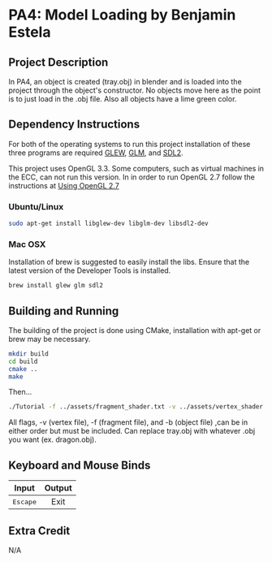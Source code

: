 # PA4: Model Loading by Benjamin Estela

## Project Description
In PA4, an object is created (tray.obj) in blender and is loaded into the project through the object's constructor. No objects move here as the point is to just load in the .obj file. Also all objects have a lime green color.

## Dependency Instructions
For both of the operating systems to run this project installation of these three programs are required [GLEW](http://glew.sourceforge.net/), [GLM](http://glm.g-truc.net/0.9.7/index.html), and [SDL2](https://wiki.libsdl.org/Tutorials).

This project uses OpenGL 3.3. Some computers, such as virtual machines in the ECC, can not run this version. In in order to run OpenGL 2.7 follow the instructions at [Using OpenGL 2.7](https://github.com/HPC-Vis/computer-graphics/wiki/Using-OpenGL-2.7)

### Ubuntu/Linux
```bash
sudo apt-get install libglew-dev libglm-dev libsdl2-dev
```

### Mac OSX
Installation of brew is suggested to easily install the libs. Ensure that the latest version of the Developer Tools is installed.
```bash
brew install glew glm sdl2
```
## Building and Running
The building of the project is done using CMake, installation with apt-get or brew may be necessary.

```bash
mkdir build
cd build
cmake ..
make
```
Then...
```bash
./Tutorial -f ../assets/fragment_shader.txt -v ../assets/vertex_shader.txt -b ../assets/tray.obj
```

All flags, -v (vertex file), -f (fragment file), and -b (object file) ,can be in either order but must be included.
Can replace tray.obj with whatever .obj you want (ex. dragon.obj).

## Keyboard and Mouse Binds
| Input         | Output        |
| ------------- |:-------------:|
| <kbd>Escape</kbd>  | Exit |

## Extra Credit
N/A
